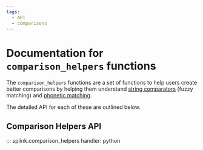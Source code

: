 ```yaml
---
tags:
  - API
  - comparisons
---
```

# Documentation for `comparison_helpers` functions

The `comparison_helpers` functions are a set of functions to help users create better comparisons by helping them understand [string comparators](./topic_guides/comparisons/choosing_comparators.ipynb#comparing-string-similarity-and-distance-scores) (fuzzy matching) and [phonetic matching](./topic_guides/comparisons/choosing_comparators.ipynb#phonetic-matching).

The detailed API for each of these are outlined below.

## Comparison Helpers API

::: splink.comparison_helpers
    handler: python